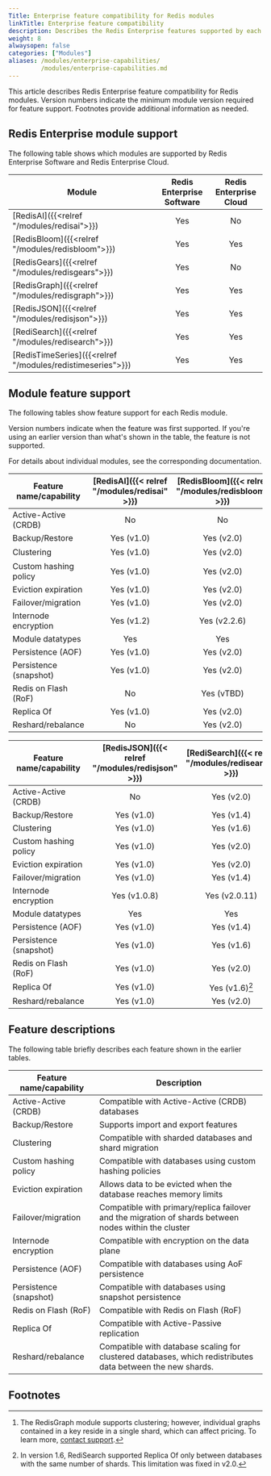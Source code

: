 ```yaml
---
Title: Enterprise feature compatibility for Redis modules
linkTitle: Enterprise feature compatibility
description: Describes the Redis Enterprise features supported by each Redis module.
weight: 8
alwaysopen: false
categories: ["Modules"]
aliases: /modules/enterprise-capabilities/
         /modules/enterprise-capabilities.md
---
```


This article describes Redis Enterprise feature compatibility for Redis modules.  Version numbers indicate the minimum module version required for feature support.  Footnotes provide additional information as needed.

## Redis Enterprise module support

The following table shows which modules are supported by Redis Enterprise Software and Redis Enterprise Cloud.

| Module | Redis Enterprise<br/>Software | Redis Enterprise<br/>Cloud |
|--------|:-------------------------:|:-----------------------:|
| [RedisAI]({{<relref "/modules/redisai">}})       | Yes | No |
| [RedisBloom]({{<relref "/modules/redisbloom">}}) | Yes | Yes |
| [RedisGears]({{<relref "/modules/redisgears">}}) | Yes | No |
| [RedisGraph]({{<relref "/modules/redisgraph">}}) | Yes | Yes |
| [RedisJSON]({{<relref "/modules/redisjson">}})   | Yes | Yes |
| [RediSearch]({{<relref "/modules/redisearch">}}) | Yes | Yes |
| [RedisTimeSeries]({{<relref "/modules/redistimeseries">}}) | Yes | Yes |

## Module feature support

The following tables show feature support for each Redis module.  

Version numbers indicate when the feature was first supported.  If you're using an earlier version than what's shown in the table, the feature is not supported.

For details about individual modules, see the corresponding documentation.

| Feature name/capability | [RedisAI]({{< relref "/modules/redisai" >}}) | [RedisBloom]({{< relref  "/modules/redisbloom" >}})  | [RedisGears]({{< relref  "/modules/redisgears" >}}) | [RedisGraph]({{< relref  "/modules/redisgraph" >}})   | 
|-------------------------|:----------:|:------------:|:----------:|:------------:|
| Active-Active (CRDB)    | No         | No           | Yes (v1.0) | No           |
| Backup/Restore          | Yes (v1.0) | Yes (v2.0)   | Yes (v1.0) | Yes (v1.0)   |
| Clustering              | Yes (v1.0) | Yes (v2.0)   | Yes (v1.0) | Yes (v2.2.3)[^1] |
| Custom hashing policy   | Yes (v1.0) | Yes (v2.0)   | Yes (v1.0) | Yes (v1.0)   |
| Eviction expiration     | Yes (v1.0) | Yes (v2.0)   | Yes (v1.0) | No           |
| Failover/migration      | Yes (v1.0) | Yes (v2.0)   | Yes (v1.0) | Yes (v1.0)   |
| Internode encryption    | Yes (v1.2) | Yes (v2.2.6) | Yes (v1.2) | Yes (v2.4)   |
| Module datatypes        | Yes        | Yes          | Yes        | Yes          |
| Persistence (AOF)       | Yes (v1.0) | Yes (v2.0)   | Yes (v1.0) | Yes (v2.0)   |
| Persistence (snapshot)  | Yes (v1.0) | Yes (v2.0)   | Yes (v1.0) | Yes (v1.0)   |
| Redis on Flash (RoF)    | No         | Yes (vTBD)   | Yes (vTBD) | No           |
| Replica Of              | Yes (v1.0) | Yes (v2.0)   | No         | Yes (v2.2)   |
| Reshard/rebalance       | No         | Yes (v2.0)   | Yes (v1.0) | No           |

[^1]: The RedisGraph module supports clustering; however, individual graphs contained in a key reside in a single shard, which can affect pricing.  To learn more, [contact support](https://redis.com/company/support/).

| Feature name/capability | [RedisJSON]({{< relref  "/modules/redisjson" >}})    | [RediSearch]({{< relref  "/modules/redisearch" >}})    | [RedisTimeSeries]({{< relref  "/modules/redistimeseries" >}}) |
|-------------------------|:------------:|:-------------:|:---------------:|
| Active-Active (CRDB)    | No           | Yes (v2.0)    | No           | 
| Backup/Restore          | Yes (v1.0)   | Yes (v1.4)    | Yes (v1.2)   | 
| Clustering              | Yes (v1.0)   | Yes (v1.6)    | Yes (v1.2)   | 
| Custom hashing policy   | Yes (v1.0)   | Yes (v2.0)    | Yes (v1.2)   | 
| Eviction expiration     | Yes (v1.0)   | Yes (v2.0)    | Yes (v1.2)   | 
| Failover/migration      | Yes (v1.0)   | Yes (v1.4)    | Yes (v1.2)   | 
| Internode encryption    | Yes (v1.0.8) | Yes (v2.0.11) | Yes (v1.4.9) | 
| Module datatypes        | Yes          | Yes           | Yes          | 
| Persistence (AOF)       | Yes (v1.0)   | Yes (v1.4)    | Yes (v1.2)   | 
| Persistence (snapshot)  | Yes (v1.0)   | Yes (v1.6)    | Yes (v1.2)   | 
| Redis on Flash (RoF)    | Yes (v1.0)   | Yes (v2.0)    | No | 
| Replica Of              | Yes (v1.0)   | Yes (v1.6)[^2]    | Yes (v1.2)   | 
| Reshard/rebalance       | Yes (v1.0)   | Yes (v2.0)    | Yes (v1.2)   | 

[^2]: In version 1.6, RediSearch supported Replica Of only between databases with the same number of shards.  This limitation was fixed in v2.0. 

## Feature descriptions

The following table briefly describes each feature shown in the earlier tables.

| Feature name/capability | Description |
|-------------------------|-------------|
| Active-Active (CRDB)    | Compatible with Active-Active (CRDB) databases  |
| Backup/Restore          | Supports import and export features |
| Clustering              | Compatible with sharded databases and shard migration |
| Custom hashing policy   | Compatible with databases using custom hashing policies |
| Eviction expiration     | Allows data to be evicted when the database reaches memory limits |
| Failover/migration      | Compatible with primary/replica failover and the migration of shards between nodes within the cluster |
| Internode encryption    | Compatible with encryption on the data plane |
| Persistence (AOF)       | Compatible with databases using AoF persistence |
| Persistence (snapshot)  | Compatible with databases using snapshot persistence | 
| Redis on Flash (RoF)    | Compatible with Redis on Flash (RoF) |
| Replica Of              | Compatible with Active-Passive replication | 
| Reshard/rebalance       | Compatible with database scaling for clustered databases, which redistributes data between the new shards. |

<!-- 
    Individual footnotes are rendered below the following heading.  
    Thus, any additional sections need to be placed above this comment.
-->
## Footnotes
